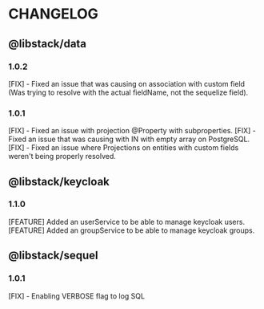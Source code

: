 # CHANGELOG

## @libstack/data

### 1.0.2
[FIX] - Fixed an issue that was causing on association with custom field (Was trying to resolve with the actual fieldName, not the sequelize field).

### 1.0.1 
[FIX] - Fixed an issue with projection @Property with subproperties.
[FIX] - Fixed an issue that was causing with IN with empty array on PostgreSQL.
[FIX] - Fixed an issue where Projections on entities with custom fields weren't being properly resolved.

## @libstack/keycloak

### 1.1.0
[FEATURE] Added an userService to be able to manage keycloak users.
[FEATURE] Added an groupService to be able to manage keycloak groups.

## @libstack/sequel

### 1.0.1
[FIX] - Enabling VERBOSE flag to log SQL